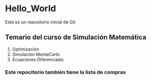 # Hello_World
Este es un repositorio inicial de Git

## Temario del curso de Simulación Matemática

1. Optimización
2. Simulación MonteCarlo
3. Ecuaciones Diferenciales

### Este repocitorio también tiene la lista de compras 
